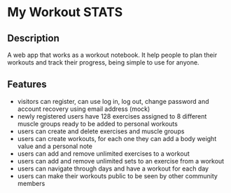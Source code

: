 # My Workout STATS 


## Description
A web app that works as a workout notebook. It help people to plan their workouts and track their progress, being simple to use for anyone.


## Features
- visitors can register, can use log in, log out, change password and account recovery using email address (mock)
- newly registered users have 128 exercises assigned to 8 different muscle groups ready to be added to personal workouts
- users can create and delete exercises and muscle groups
- users can create workouts, for each one they can add a body weight value and a personal note
- users can add and remove unlimited exercises to a workout
- users can add and remove unlimited sets to an exercise from a workout
- users can navigate through days and have a workout for each day
- users can make their workouts public to be seen by other community members